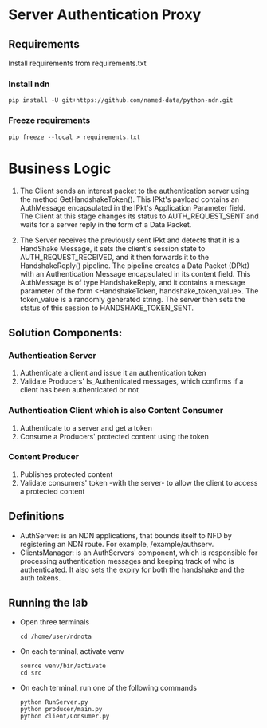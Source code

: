 # Server Authentication Proxy
## Requirements
Install requirements from requirements.txt
### Install ndn
    pip install -U git+https://github.com/named-data/python-ndn.git

### Freeze requirements
    pip freeze --local > requirements.txt 

# Business Logic
1. The Client sends an interest packet to the authentication server using the method GetHandshakeToken(). This IPkt's 
   payload contains an AuthMessage encapsulated in the IPkt's Application Parameter field. The Client at this stage
   changes its status to AUTH_REQUEST_SENT and waits for a server reply in the form of a Data Packet.
    

2. The Server receives the previously sent IPkt and detects that it is a HandShake Message, it sets the client's session 
   state to AUTH_REQUEST_RECEIVED, and it then forwards it to the HandshakeReply() pipeline. The pipeline creates a Data 
   Packet (DPkt) with an Authentication Message encapsulated in its content field. This AuthMessage is of type 
   HandshakeReply, and it contains a message parameter of the form <HandshakeToken, handshake_token_value>. 
   The token_value is a randomly generated string. The server then sets the status of this session to 
   HANDSHAKE_TOKEN_SENT.
   



## Solution Components:
### Authentication Server
1. Authenticate a client and issue it an authentication token
2. Validate Producers' Is_Authenticated messages, which confirms if a client has been authenticated or not
### Authentication Client which is also Content Consumer
1. Authenticate to a server and get a token
2. Consume a Producers' protected content using the token
### Content Producer
1. Publishes protected content
2. Validate consumers' token -with the server- to allow the client to access a protected content

## Definitions
* AuthServer: is an NDN applications, that bounds itself to NFD by registering an NDN route. For example, /example/authserv. 
* ClientsManager: is an AuthServers' component, which is responsible for processing authentication messages and keeping track of who is authenticated. It also sets the expiry for both the handshake and the auth tokens.



## Running the lab
* Open three terminals
      
      cd /home/user/ndnota
* On each terminal, activate venv

      source venv/bin/activate
      cd src
* On each terminal, run one of the following commands

      python RunServer.py
      python producer/main.py
      python client/Consumer.py 
